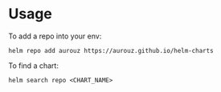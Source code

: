 # Usage

To add a repo into your env:

```
helm repo add aurouz https://aurouz.github.io/helm-charts
```

To find a chart:

```
helm search repo <CHART_NAME>
```
